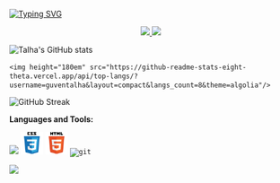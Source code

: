 [![Typing SVG](https://readme-typing-svg.herokuapp.com?multiline=true&width=500&lines=Frontend+web+developer.++++++++++)](https://git.io/typing-svg)

<p align="center">
  <a href="https://github.com/cevahir72">
      <img height="180em" src="https://github-readme-stats-eight-theta.vercel.app/api?username=guventalha&show_icons=true&theme=algolia&include_all_commits=true&count_private=true"/>
    <img height="180em" src="https://github-readme-stats-eight-theta.vercel.app/api/top-langs/?username=guventalha&layout=compact&langs_count=8&theme=algolia"/>
  </a>
</p>

![Talha's GitHub stats](https://github-readme-stats.vercel.app/api?username=guventalha&show_icons=true&theme=tokyonight)

    <img height="180em" src="https://github-readme-stats-eight-theta.vercel.app/api/top-langs/?username=guventalha&layout=compact&langs_count=8&theme=algolia"/>

![GitHub Streak](https://github-readme-streak-stats.herokuapp.com?user=guventalha&theme=tokyonight&hide_border=true)



**Languages and Tools:**

<code><img height="40" src="https://raw.githubusercontent.com/shinokada/shinokada/master/assets/javascript.png"></code>
<code><img src="https://raw.githubusercontent.com/devicons/devicon/master/icons/css3/css3-original-wordmark.svg" alt="css3" width="40" height="40"/></code>
<code><img src="https://raw.githubusercontent.com/devicons/devicon/master/icons/html5/html5-original-wordmark.svg" alt="html5" width="40" height="40"/></code>
<code><img src="https://www.vectorlogo.zone/logos/git-scm/git-scm-icon.svg" alt="git" width="40" height="40"/></code>

![](https://komarev.com/ghpvc/?username=guventalha)
